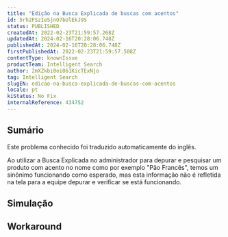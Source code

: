 ```yaml
---
title: "Edição na Busca Explicada de buscas com acentos"
id: 5rh2FSzIeSjnO7bUlEkJ9S
status: PUBLISHED
createdAt: 2022-02-23T21:59:57.268Z
updatedAt: 2024-02-16T20:28:06.748Z
publishedAt: 2024-02-16T20:28:06.748Z
firstPublishedAt: 2022-02-23T21:59:57.508Z
contentType: knownIssue
productTeam: Intelligent Search
author: 2mXZkbi0oi061KicTExNjo
tag: Intelligent Search
slugEN: edicao-na-busca-explicada-de-buscas-com-acentos
locale: pt
kiStatus: No Fix
internalReference: 434752
---
```


## Sumário

<div class="alert alert-info">
  <p>Este problema conhecido foi traduzido automaticamente do inglês.</p>
</div>


Ao utilizar a Busca Explicada no administrador para depurar e pesquisar um produto com acento no nome como por exemplo "Pão Francês", temos um sinônimo funcionando como esperado, mas esta informação não é refletida na tela para a equipe depurar e verificar se está funcionando.



## Simulação



## Workaround



